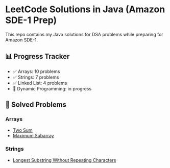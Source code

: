 # LeetCode Solutions in Java (Amazon SDE-1 Prep)

This repo contains my Java solutions for DSA problems while preparing for Amazon SDE-1.

## 📊 Progress Tracker
- ✅ Arrays: 10 problems
- ✅ Strings: 7 problems
- ✅ Linked List: 4 problems
- 🔄 Dynamic Programming: in progress

## 📂 Solved Problems
### Arrays
- [Two Sum](arrays/TwoSum.java)
- [Maximum Subarray](arrays/MaxSubarray.java)

### Strings
- [Longest Substring Without Repeating Characters](strings/LongestSubstring.java)
